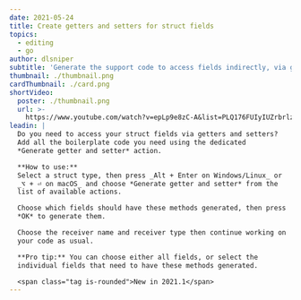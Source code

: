 ```yaml
---
date: 2021-05-24
title: Create getters and setters for struct fields
topics:
  - editing
  - go
author: dlsniper
subtitle: 'Generate the support code to access fields indirectly, via getters and setters'
thumbnail: ./thumbnail.png
cardThumbnail: ./card.png
shortVideo:
  poster: ./thumbnail.png
  url: >-
    https://www.youtube.com/watch?v=epLp9e8zC-A&list=PLQ176FUIyIUZrbrlz4AY1V8VzBJKZyVlW&index=40
leadin: |
  Do you need to access your struct fields via getters and setters?
  Add all the boilerplate code you need using the dedicated
  *Generate getter and setter* action.

  **How to use:**
  Select a struct type, then press _Alt + Enter on Windows/Linux_ or
  _⌥ + ⏎ on macOS_ and choose *Generate getter and setter* from the
  list of available actions.

  Choose which fields should have these methods generated, then press
  *OK* to generate them.

  Choose the receiver name and receiver type then continue working on
  your code as usual.

  **Pro tip:** You can choose either all fields, or select the 
  individual fields that need to have these methods generated.

  <span class="tag is-rounded">New in 2021.1</span>
---
```


